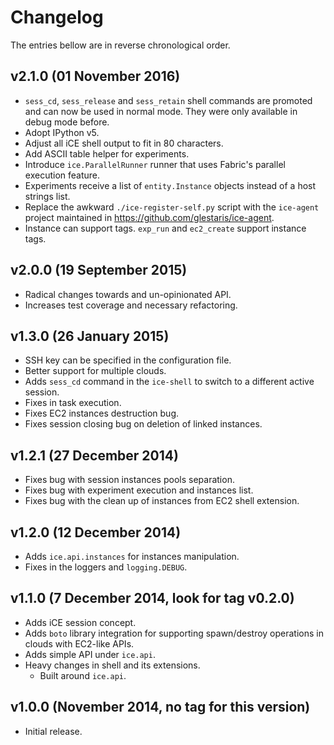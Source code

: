 # Changelog

The entries bellow are in reverse chronological order.

## v2.1.0 (01 November 2016)

* `sess_cd`, `sess_release` and `sess_retain` shell commands are promoted and
  can now be used in normal mode. They were only available in debug mode
  before.
* Adopt IPython v5.
* Adjust all iCE shell output to fit in 80 characters.
* Add ASCII table helper for experiments.
* Introduce `ice.ParallelRunner` runner that uses Fabric's parallel execution
  feature.
* Experiments receive a list of `entity.Instance` objects instead of a host
  strings list.
* Replace the awkward `./ice-register-self.py` script with the `ice-agent`
  project maintained in https://github.com/glestaris/ice-agent.
* Instance can support tags. `exp_run` and `ec2_create` support instance tags.

## v2.0.0 (19 September 2015)

* Radical changes towards and un-opinionated API.
* Increases test coverage and necessary refactoring.

## v1.3.0 (26 January 2015)

* SSH key can be specified in the configuration file.
* Better support for multiple clouds.
* Adds `sess_cd` command in the `ice-shell` to switch to a different active
    session.
* Fixes in task execution.
* Fixes EC2 instances destruction bug.
* Fixes session closing bug on deletion of linked instances.

## v1.2.1 (27 December 2014)

* Fixes bug with session instances pools separation.
* Fixes bug with experiment execution and instances list.
* Fixes bug with the clean up of instances from EC2 shell extension.

## v1.2.0 (12 December 2014)

* Adds `ice.api.instances` for instances manipulation.
* Fixes in the loggers and `logging.DEBUG`.

## v1.1.0 (7 December 2014, look for tag v0.2.0)

* Adds iCE session concept.
* Adds `boto` library integration for supporting spawn/destroy operations in
    clouds with EC2-like APIs.
* Adds simple API under `ice.api`.
* Heavy changes in shell and its extensions.
    * Built around `ice.api`.

## v1.0.0 (November 2014, no tag for this version)

* Initial release.
